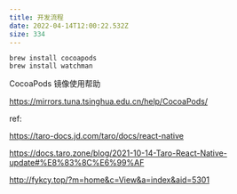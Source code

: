 ```yaml
---
title: 开发流程
date: 2022-04-14T12:00:22.532Z
size: 334
---
```

```shell
brew install cocoapods
brew install watchman
```

CocoaPods 镜像使用帮助

https://mirrors.tuna.tsinghua.edu.cn/help/CocoaPods/



ref:

https://taro-docs.jd.com/taro/docs/react-native

https://docs.taro.zone/blog/2021-10-14-Taro-React-Native-update#%E8%83%8C%E6%99%AF

http://fykcy.top/?m=home&c=View&a=index&aid=5301

